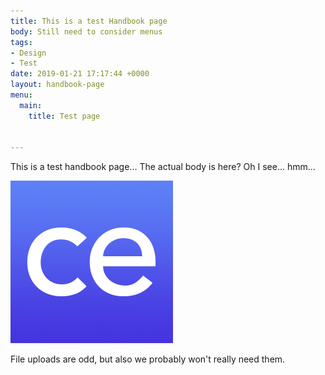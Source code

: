 ```yaml
---
title: This is a test Handbook page
body: Still need to consider menus
tags:
- Design
- Test
date: 2019-01-21 17:17:44 +0000
layout: handbook-page
menu:
  main:
    title: Test page
    

---
```

This is a test handbook page... The actual body is here? Oh I see... hmm...

![](/uploads/favicon-source.png)

File uploads are odd, but also we probably won't really need them.
